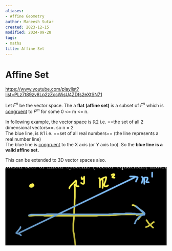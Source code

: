 ```yaml
---
aliases:
- Affine Geometry
author: Maneesh Sutar
created: 2023-12-15
modified: 2024-09-28
tags:
- maths
title: Affine Set
---
```


# Affine Set

<https://www.youtube.com/playlist?list=PLz7t89zv8Lp2zZccWisU4ZDfs2eXtSN71>

Let $F^n$ be the vector space. The a **flat (affine set)** is a subset of $F^n$ which is [congruent](../Dictionary/Congruent-(en-US).md) to $F^m$ for some 0 \<= m \<= n.

In following example, the vector space is $\mathbb{R}2$ i.e. ==the set of all 2 dimensional vectors==. so n = 2  
The blue line, is $\mathbb{R}1$ i.e. ==set of all real numbers== (the line represents a real number line)  
The blue line is [congruent](../Dictionary/Congruent-(en-US).md) to the X axis (or Y axis too). So the **blue line is a valid affine set.**

This can be extended to 3D vector spaces also.

![affine_geometry](Artifacts/Affine_Geometry.png)
